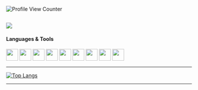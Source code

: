 ![Profile View Counter](https://komarev.com/ghpvc/?username=havask)

[<img src="https://img.shields.io/badge/LinkedIn-0077B5?style=for-the-badge&logo=linkedin&logoColor=white" />](https://www.linkedin.com/in/haavard-s-9b5813106/)
---


#### Languages & Tools

<div>
  <img src="https://cdn.jsdelivr.net/gh/devicons/devicon/icons/java/java-original.svg" width="32"/>
  <img src="https://cdn.jsdelivr.net/gh/devicons/devicon/icons/python/python-original.svg" width="32"/>
  <img src="https://cdn.jsdelivr.net/gh/devicons/devicon/icons/javascript/javascript-original.svg" width="32"/>
  <img src="https://cdn.jsdelivr.net/gh/devicons/devicon/icons/react/react-original.svg" width="32"/>
  <img src="https://cdn.jsdelivr.net/gh/devicons/devicon/icons/figma/figma-original.svg" width="32"/>
  <img src="https://cdn.jsdelivr.net/gh/devicons/devicon/icons/mongodb/mongodb-original.svg" width="32"/>
  <img src="https://cdn.jsdelivr.net/gh/devicons/devicon/icons/firebase/firebase-plain.svg" width="32"/>
  <img src="https://cdn.jsdelivr.net/gh/devicons/devicon/icons/c/c-original.svg" width="32"/>
  <img src="https://cdn.jsdelivr.net/gh/devicons/devicon/icons/docker/docker-original.svg" width="32" />
          

 </div>


---



[![Top Langs](https://github-readme-stats.vercel.app/api/top-langs/?username=havask&layout=compact&theme=vision-friendly-dark)](https://github.com/havask/github-readme-stats)

---




<!---
[![Top Langs](https://github-readme-stats.vercel.app/api/top-langs/?username=havask&layout=compact&theme=vision-friendly-dark)](https://github.com/havask/github-readme-stats)
